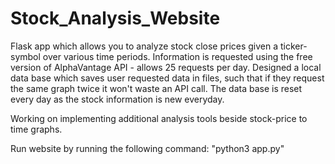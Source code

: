 # Stock_Analysis_Website

Flask app which allows you to analyze stock close prices given a ticker-symbol over various time periods.
Information is requested using the free version of AlphaVantage API - allows 25 requests per day.
Designed a local data base which saves user requested data in files, such that if 
they request the same graph twice it won't waste an API call. The data base is reset every day as 
the stock information is new everyday. 

Working on implementing additional analysis tools beside stock-price to time graphs.

Run website by running the following command: "python3 app.py"


